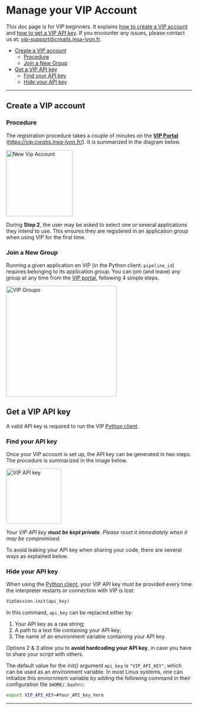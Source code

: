 [vip-portal]: https://vip.creatis.insa-lyon.fr/ "https://vip.creatis.insa-lyon.fr/"

# Manage your VIP Account

This doc page is for VIP beginners. 
It explains [how to create a VIP account](#create-a-vip-account) 
and [how to get a VIP API key](#get-a-vip-api-key).
If you encounter any issues, please contact us at: <vip-support@creatis.insa-lyon.fr>.

- [Create a VIP account](#create-a-vip-account)
  - [Procedure](#procedure)
  - [Join a New Group](#join-a-new-group)
- [Get a VIP API key](#get-a-vip-api-key)
  - [Find your API key](#find-your-api-key)
  - [Hide your API key](#hide-your-api-key)

---

## Create a VIP account

### Procedure

The registration procedure takes a couple of minutes on the [**VIP Portal**][vip-portal] (*https://vip.creatis.insa-lyon.fr/*).
It is summarized in the diagram below.

<img src="imgs/Vip_Registration.png" alt="New Vip Account" height="180" title="Procedure for New Vip Account"/>

During **Step 2**, the user may be asked to select one or several applications they intend to use. This ensures they are registered in an application *group* when using VIP for the first time. 

### Join a New Group

Running a given application on VIP (in the Python client: `pipeline_id`) requires belonging to its application *group*. You can join (and leave) any group at any time from the [VIP portal][vip-portal], following 4 simple steps.

<img src="imgs/Vip_Groups.png" alt="VIP Groups" height="300" title="Register to New Groups"/>

## Get a VIP API key

[python-client]: https://github.com/virtual-imaging-platform/VIP-python-client "VIP-python-client"

A valid API key is required to run the VIP [Python client][python-client].

### Find your API key

Once your VIP account is set up, the API key can be generated in two steps. The procedure is summarized in the image below.

<img src="imgs/VIP_key.png" alt="VIP API key" height="150" title="How to get a VIP API key"/>

_Your VIP API key **must be kept private**. Please reset it immediately when it may be compromised._

To avoid leaking your API key when sharing your code, there are several ways as explained below.

### Hide your API key

When using the [Python client][python-client], your VIP API key must be provided every time the interpreter restarts or connection with VIP is lost:
```python
VipSession.init(api_key)
```
In this command, `api_key` can be replaced either by:
1. Your API key as a raw string;
2. A path to a text file containing your API key;
3. The name of an environment variable containing your API key.

Options 2 & 3 allow you to **avoid hardcoding your API key**, in case you have to share your script with others.

The default value for the *init()* argument `api_key` is `"VIP_API_KEY"`, which can be used as an environment variable. In most Linux systems, one can initialize this enviornment variable by adding the following command in their configuration file `$HOME/.bashrc`:
```bash
export VIP_API_KEY=#Your_API_key_here
```

---